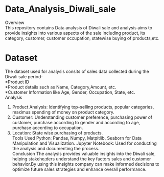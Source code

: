 # Data_Analysis_Diwali_sale
Overview<br>
This repository contains Data analysis of Diwali sale and analysis aims to provide insights into various aspects of the sale including product, its category, customer, customer occupation, statewise buying of products,etc.<br>
# Dataset
The dataset used for analysis consits of sales data collected during the Diwali sale period-<br>
*Product ID<br>
*Product details such as Name, Category,Amount, etc.<br>
*Customer Information like Age, Gender, Occupation, State, etc.<br>
Analysis
1. Product Analysis: Identifying top-selling products, popular categories, maximus spending of money on product category.
2. Customer: Understanding customer preference, purchasing power of customer, purchase according to gender and according to age, purchase according to occupation.
3. Location: State wise purchasing of products.
   <br>
Tools Used
Python: Pandas, Numpy, Matpltlib, Seaborn for Data Manipulation and Visualization.
Jupyter Notebook: Used for conducting the analysis and documenting the process.<br>
Conclusion
The analysis provides valuable insights into the Diwali sale, helping stakeho;ders understand the key factors sales and customer behavior.By using this insights company can make informed decisions to optimize future sales strategies and enhance overall performance.
